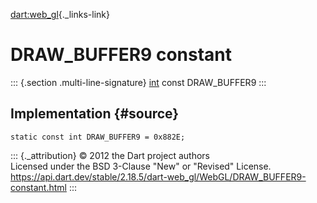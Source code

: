 [dart:web\_gl](../../dart-web_gl/dart-web_gl-library){._links-link}

DRAW\_BUFFER9 constant
======================

::: {.section .multi-line-signature}
[int](../../dart-core/int-class) const DRAW\_BUFFER9
:::

Implementation {#source}
--------------

``` {.language-dart data-language="dart"}
static const int DRAW_BUFFER9 = 0x882E;
```

::: {._attribution}
© 2012 the Dart project authors\
Licensed under the BSD 3-Clause \"New\" or \"Revised\" License.\
<https://api.dart.dev/stable/2.18.5/dart-web_gl/WebGL/DRAW_BUFFER9-constant.html>
:::
